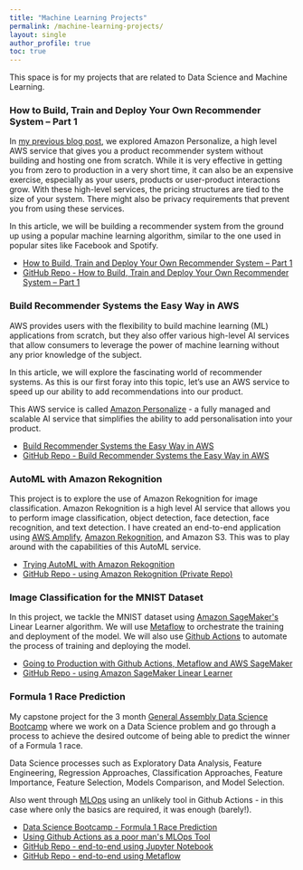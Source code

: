 ```yaml
---
title: "Machine Learning Projects"
permalink: /machine-learning-projects/
layout: single
author_profile: true
toc: true
---
```


This space is for my projects that are related to Data Science and Machine Learning.

### How to Build, Train and Deploy Your Own Recommender System – Part 1

In [my previous blog post](https://cevo.com.au/post/build-recommender-systems-the-easy-way-in-aws/), we explored Amazon Personalize, a high level AWS service that gives you a product recommender system without building and hosting one from scratch. While it is very effective in getting you from zero to production in a very short time, it can also be an expensive exercise, especially as your users, products or user-product interactions grow. With these high-level services, the pricing structures are tied to the size of your system. There might also be privacy requirements that prevent you from using these services.

In this article, we will be building a recommender system from the ground up using a popular machine learning algorithm, similar to the one used in popular sites like Facebook and Spotify.

- [How to Build, Train and Deploy Your Own Recommender System – Part 1](/build-train-deploy-your-own-recommender-system/#)
- [GitHub Repo - How to Build, Train and Deploy Your Own Recommender System – Part 1](https://github.com/cevoaustralia/matrix_factorization_recommender/tree/matrix-factorization-part-1)

### Build Recommender Systems the Easy Way in AWS

AWS provides users with the flexibility to build machine learning (ML) applications from scratch, but they also offer various high-level AI services that allow consumers to leverage the power of machine learning without any prior knowledge of the subject.

In this article, we will explore the fascinating world of recommender systems. As this is our first foray into this topic, let’s use an AWS service to speed up our ability to add recommendations into our product.

This AWS service is called [Amazon Personalize](https://aws.amazon.com/personalize/) - a fully managed and scalable AI service that simplifies the ability to add personalisation into your product.

- [Build Recommender Systems the Easy Way in AWS](/build-recommender-systems-the-easy-way-in-aws/#)
- [GitHub Repo - Build Recommender Systems the Easy Way in AWS](https://github.com/cevoaustralia/cevo-shopping-demo)

### AutoML with Amazon Rekognition

This project is to explore the use of Amazon Rekognition for image classification. Amazon Rekognition is a high level AI service that allows you to perform image classification, object detection, face detection, face recognition, and text detection. I have created an end-to-end application using [AWS Amplify](https://aws.amazon.com/amplify/), [Amazon Rekognition](https://aws.amazon.com/rekognition/), and Amazon S3. This was to play around with the capabilities of this AutoML service.

- [Trying AutoML with Amazon Rekognition](/accelerate-ml-application-development-in-aws/#)
- [GitHub Repo - using Amazon Rekognition (Private Repo)](https://github.com/cevoaustralia/poc1-with-rekognition)

### Image Classification for the MNIST Dataset
In this project, we tackle the MNIST dataset using [Amazon SageMaker's](https://aws.amazon.com/sagemaker/) Linear Learner algorithm. We will use [Metaflow](https://metaflow.org/) to orchestrate the training and deployment of the model. We will also use [Github Actions](https://github.com/features/actions) to automate the process of training and deploying the model.

- [Going to Production with Github Actions, Metaflow and AWS SageMaker](http://localhost:4000/github-actions-metaflow-sagemaker/#)
- [GitHub Repo - using Amazon SageMaker Linear Learner](https://github.com/jaeyow/sagemaker-linear-learner)

### Formula 1 Race Prediction

My capstone project for the 3 month [General Assembly Data Science Bootcamp](https://generalassemb.ly/education/data-science-immersive/sydney) where we work on a Data Science problem and go through a process to achieve the desired outcome of being able to predict the winner of a Formula 1 race.

Data Science processes such as Exploratory Data Analysis, Feature Engineering, Regression Approaches, Classification Approaches, Feature Importance, Feature Selection, Models Comparison, and Model Selection. 

Also went through [MLOps](https://en.wikipedia.org/wiki/MLOps) using an unlikely tool in Github Actions - in this case where only the basics are required, it was enough (barely!). 

- [Data Science Bootcamp - Formula 1 Race Prediction](/general-assembly-data-science-bootcamp-week-10/)
- [Using Github Actions as a poor man's MLOps Tool](/general-assembly-data-science-bootcamp-mlops/)
- [GitHub Repo - end-to-end using Jupyter Notebook](https://github.com/jaeyow/f1-predictor)
- [GitHub Repo - end-to-end using Metaflow](https://github.com/jaeyow/metaflow-f1-predictor)






